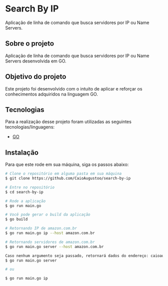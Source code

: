 # Search By IP

Aplicação de linha de comando que busca servidores por IP ou Name Servers.

## Sobre o projeto

Aplicação de linha de comando que busca servidores por IP ou Name Servers desenvolvida em GO.

## Objetivo do projeto

Este projeto foi desenvolvido com o intuito de aplicar e reforçar os conhecimentos adquiridos na linguagem GO.

## Tecnologias

Para a realização desse projeto foram utilizadas as seguintes tecnologias/linguagens:

- [GO](https://go.dev/)

## Instalação

Para que este rode em sua máquina, siga os passos abaixo:

```bash
# Clone o repositório em alguma pasta em sua máquina
$ git clone https://github.com/CaioAugustoo/search-by-ip

# Entre no repositório
$ cd search-by-ip

# Rode a aplicação
$ go run main.go

# Você pode gerar o build da aplicação
$ go build

# Retornando IP de amazon.com.br
$ go run main.go ip --host amazon.com.br

# Retornando servidores de amazon.com.br
$ go run main.go server --host amazon.com.br

Caso nenhum argumento seja passado, retornará dados do endereço: caioaugusto.dev
$ go run main.go server

# ou

$ go run main.go ip
```
